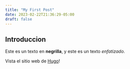 ```yaml
---
title: "My First Post"
date: 2023-02-22T21:36:29-05:00
draft: false
---
```


## Introduccion

Este es un texto en **negrilla**, y este es un texto *enfatizado*.

Vista el sitio web de [Hugo](https://gohugo.io)!
